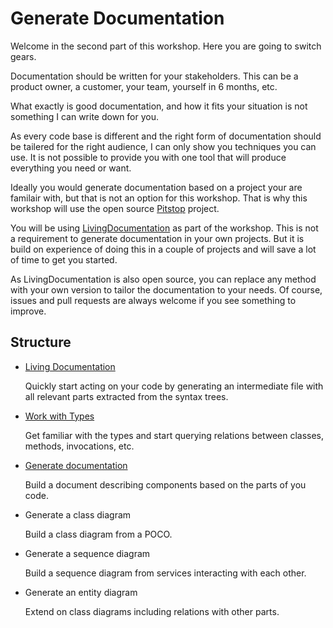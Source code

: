 # Generate Documentation

Welcome in the second part of this workshop. Here you are going to switch gears.

Documentation should be written for your stakeholders. This can be a product owner, a customer, your team, yourself in 6 months, etc.

What exactly is good documentation, and how it fits your situation is not something I can write down for you.

As every code base is different and the right form of documentation should be tailered for the right audience, I can only show you techniques you can use.
It is not possible to provide you with one tool that will produce everything you need or want.

Ideally you would generate documentation based on a project your are familair with, but that is not an option for this workshop.
That is why this workshop will use the open source [Pitstop](https://github.com/EdwinVW/pitstop) project.

You will be using [LivingDocumentation](https://github.com/eNeRGy164/LivingDocumentation) as part of the workshop.
This is not a requirement to generate documentation in your own projects.
But it is build on experience of doing this in a couple of projects and will save a lot of time to get you started.

As LivingDocumentation is also open source, you can replace any method with your own version to tailor the documentation to your needs.
Of course, issues and pull requests are always welcome if you see something to improve.

## Structure

* [Living Documentation](21.living-documentation.md)

  Quickly start acting on your code by generating an intermediate file with all relevant parts extracted from the syntax trees.

* [Work with Types](22.work-with-types.md)

  Get familiar with the types and start querying relations between classes, methods, invocations, etc.

* [Generate documentation](23.generate-documentation.md)

  Build a document describing components based on the parts of you code.

* Generate a class diagram

  Build a class diagram from a POCO.

* Generate a sequence diagram

  Build a sequence diagram from services interacting with each other.

* Generate an entity diagram

  Extend on class diagrams including relations with other parts.
